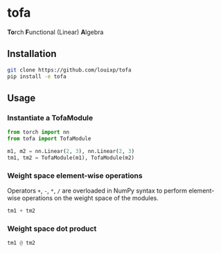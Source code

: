 # tofa
**To**rch **F**unctional (Linear) **A**lgebra

## Installation

```bash
git clone https://github.com/louixp/tofa
pip install -e tofa
```

## Usage

### Instantiate a TofaModule

```python
from torch import nn
from tofa import TofaModule

m1, m2 = nn.Linear(2, 3), nn.Linear(2, 3)
tm1, tm2 = TofaModule(m1), TofaModule(m2)
```

### Weight space element-wise operations

Operators `+`, `-`, `*`, `/` are overloaded in NumPy syntax to perform 
element-wise operations on the weight space of the modules.

```python
tm1 + tm2
```

### Weight space dot product

```python
tm1 @ tm2
``` 